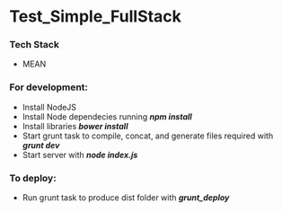 # Test_Simple_FullStack

### Tech Stack
- MEAN

### For development:
- Install NodeJS
- Install Node dependecies running **_npm install_**
- Install libraries **_bower install_**
- Start grunt task to compile, concat, and generate files required with **_grunt dev_**
- Start server with **_node index.js_**

### To deploy: 
- Run grunt task to produce dist folder with **_grunt_deploy_**
